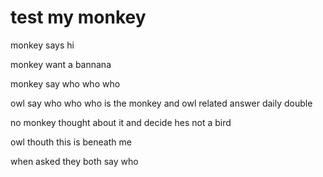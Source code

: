 # test my monkey

monkey says hi

monkey want a bannana

monkey say who who who 


owl say who who who 
is the monkey and owl related
answer daily double

no monkey thought about it and decide hes not a bird 

owl thouth this is beneath me 

when asked they both say who 